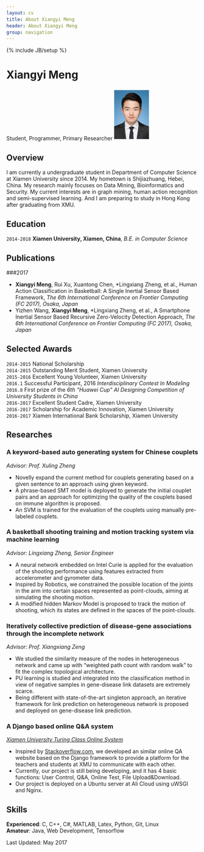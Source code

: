 ```yaml
---
layout: cv
title: About Xiangyi Meng 
header: About Xiangyi Meng
group: navigation
---
```

{% include JB/setup %}

# Xiangyi Meng 
Student, Programmer, Primary Researcher<img width="100" src="https://raw.githubusercontent.com/xymeng16/xymeng16.github.io/master/_medias/img/xymeng.jpg">  




## Overview

I am currently a undergraduate student in Department of Computer Science at Xiamen University since 2014. 
My hometown is Shijiazhuang, Hebei, China. My research mainly focuses on Data Mining, Bioinformatics and 
Security. My current interests are in graph mining, human action recognition and semi-supervised learning.
And I am preparing to study in Hong Kong after graduating from XMU.


## Education

`2014-2018`
__Xiamen University, Xiamen, China__, _B.E. in Computer Science_


## Publications
###2017
- __Xiangyi Meng__, Rui Xu, Xuantong Chen, *Lingxiang Zheng, et al., Human Action Classification in Basketball: A
Single Inertial Sensor Based Framework, *The 6th International Conference on Frontier Computing (FC 2017),
Osaka, Japan*
- Yizhen Wang, __Xiangyi Meng__, *Lingxiang Zheng, et al., A Smartphone Inertial Sensor Based Recursive 
Zero-Velocity Detection Approach, *The 6th International Conference on Frontier Computing (FC 2017), Osaka, Japan*


## Selected Awards

`2014-2015`
National Scholarship  
`2014-2015`
Outstanding Merit Student, Xiamen University  
`2015-2016`
Excellent Young Volunteer, Xiamen University  
`2016.1`
Successful Participant, 2016 *Interdisciplinary Contest In Modeling*  
`2016.8`
First prize of the *6th "Huawei Cup" AI Designing Competition of University Students in China*  
`2016-2017`
Excellent Student Cadre, Xiamen University  
`2016-2017`
Scholarship for Academic Innovation, Xiamen University  
`2016-2017`
Xiamen International Bank Scholarship, Xiamen University


## Researches

<!-- A list is also available [online](http://scholar.google.co.uk/citations?user=LTOTl0YAAAAJ) -->

### A keyword-based auto generating system for Chinese couplets  
_Advisor: Prof. Xuling Zheng_
- Novelly expand the current method for couplets generating based on a given sentence to an approach using given
  keyword.
- A phrase-based SMT model is deployed to generate the initial couplet pairs and an approach for optimizing the
  quality of the couplets based on immune algorithm is proposed.
- An SVM is trained for the evaluation of the couplets using manually pre-labeled couplets.

### A basketball shooting training and motion tracking system via machine learning
_Advisor: Lingxiang Zheng, Senior Engineer_
- A neural network embedded on Intel Curie is applied for the evaluation of the shooting performance using
  features extracted from accelerometer and gyrometer data.
- Inspired by Robotics, we constrained the possible location of the joints in the arm into certain spaces represented
  as point-clouds, aiming at simulating the shooting motion.
- A modified hidden Markov Model is proposed to track the motion of shooting, which its states are defined in the
  spaces of the point-clouds.
  
### Iteratively collective prediction of disease-gene associations through the incomplete network
_Advisor: Prof. Xiangxiang Zeng_
- We studied the similarity measure of the nodes in heterogeneous network and came up with “weighted path count
  with random walk” to fit the complex topological architecture.
- PU learning is studied and integrated into the classification method in view of negative samples in gene-disease
  link datasets are extremely scarce.
- Being different with state-of-the-art singleton approach, an iterative framework for link prediction on
  heterogeneous network is proposed and deployed on gene-disease link prediction.
  
### A Django based online Q&A system
_[Xiamen University Turing Class Online System](http://turing.ymyin.me/)_
- Inspired by [Stackoverflow.com](Stackoverflow.com), we developed an similar online QA website based on the Django framework to
  provide a platform for the teachers and students at XMU to communicate with each other.
- Currently, our project is still being developing, and it has 4 basic functions: User Control, Q&A, Online Test, File
  Upload&Download.
- Our project is deployed on a Ubuntu server at Ali Cloud using uWSGI and Nginx.


## Skills
__Experienced__: C, C++, C#, MATLAB, Latex, Python, Git, Linux  
__Amateur__: Java, Web Development, Tensorflow  

  
    
   
   
   
Last Updated: May 2017

